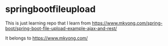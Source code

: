 # springbootfileupload

This is just learning repo that I learn from https://www.mkyong.com/spring-boot/spring-boot-file-upload-example-ajax-and-rest/


It belongs to https://www.mkyong.com/
